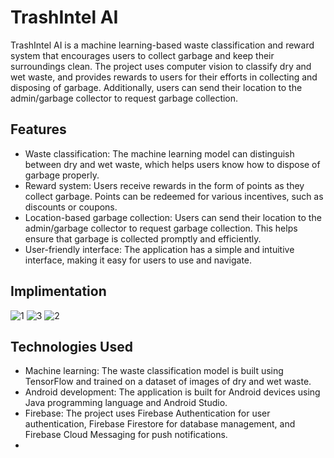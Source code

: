 

# TrashIntel AI

TrashIntel AI is a machine learning-based waste classification and reward system that encourages users to collect garbage and keep their surroundings clean. The project uses computer vision to classify dry and wet waste, and provides rewards to users for their efforts in collecting and disposing of garbage. Additionally, users can send their location to the admin/garbage collector to request garbage collection.

## Features

- Waste classification: The machine learning model can distinguish between dry and wet waste, which helps users know how to dispose of garbage properly.
- Reward system: Users receive rewards in the form of points as they collect garbage. Points can be redeemed for various incentives, such as discounts or coupons.
- Location-based garbage collection: Users can send their location to the admin/garbage collector to request garbage collection. This helps ensure that garbage is collected promptly and efficiently.
- User-friendly interface: The application has a simple and intuitive interface, making it easy for users to use and navigate.

## Implimentation
![1](https://github.com/moky1477/TrashIntelAI/assets/99066510/131d570e-bb31-4fef-b7f3-88f10c44d9f1)
![3](https://github.com/moky1477/TrashIntelAI/assets/99066510/f9c29377-3226-4985-b451-29d7d9949b42)
![2](https://github.com/moky1477/TrashIntelAI/assets/99066510/f499257a-09bb-49a8-89e2-e20a4fff57b8)



## Technologies Used

- Machine learning: The waste classification model is built using TensorFlow and trained on a dataset of images of dry and wet waste.
- Android development: The application is built for Android devices using Java programming language and Android Studio.
- Firebase: The project uses Firebase Authentication for user authentication, Firebase Firestore for database management, and Firebase Cloud Messaging for push notifications.
-
